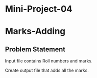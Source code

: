 # Mini-Project-04
# Marks-Adding
## Problem Statement
Input file contains Roll numbers and marks.

Create output file that adds all the marks.
